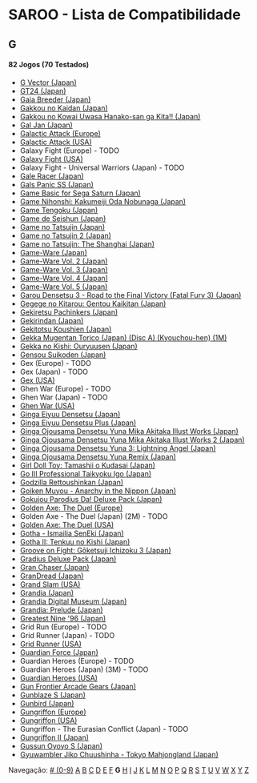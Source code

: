 # SAROO - Lista de Compatibilidade

## G

#### 82 Jogos (70 Testados)

- [G Vector (Japan)](../../../Regions/Retails/Japan/T-30603G/01/README.md)
- [GT24 (Japan)](../../../Regions/Retails/Japan/T-5714G/01/README.md)
- [Gaia Breeder (Japan)](../../../Regions/Retails/Japan/T-34801G/01/README.md)
- [Gakkou no Kaidan (Japan)](../../../Regions/Retails/Japan/GS-9026/01/README.md)
- [Gakkou no Kowai Uwasa Hanako-san ga Kita!! (Japan)](../../../Regions/Retails/Japan/T-1205G/01/README.md)
- [Gal Jan (Japan)](../../../Regions/Retails/Japan/T-29101G/01/README.md)
- [Galactic Attack (Europe)](../../../Regions/Retails/Europe/T-8116H-50/01/README.md)
- [Galactic Attack (USA)](../../../Regions/Retails/USA/T-8116H/01/README.md)
- Galaxy Fight (Europe) - TODO
- [Galaxy Fight (USA)](../../../Regions/Retails/USA/T-1504H/01/README.md)
- Galaxy Fight - Universal Warriors (Japan) - TODO
- [Gale Racer (Japan)](../../../Regions/Retails/Japan/GS-9003/01/README.md)
- [Gals Panic SS (Japan)](../../../Regions/Retails/Japan/T-29002G/01/README.md)
- [Game Basic for Sega Saturn (Japan)](../../../Regions/Retails/Japan/T-2111G/01/README.md)
- [Game Nihonshi: Kakumeiji Oda Nobunaga (Japan)](../../../Regions/Retails/Japan/T-7633G/01/README.md)
- [Game Tengoku (Japan)](../../../Regions/Retails/Japan/T-5712G/01/README.md)
- [Game de Seishun (Japan)](../../../Regions/Retails/Japan/T-19711G/01/README.md)
- [Game no Tatsujin (Japan)](../../../Regions/Retails/Japan/T-1502G/01/README.md)
- [Game no Tatsujin 2 (Japan)](../../../Regions/Retails/Japan/T-1509G/01/README.md)
- [Game no Tatsujin: The Shanghai (Japan)](../../../Regions/Retails/Japan/T-1506G/01/README.md)
- [Game-Ware (Japan)](../../../Regions/Retails/Japan/T-17002G/01/README.md)
- [Game-Ware Vol. 2 (Japan)](../../../Regions/Retails/Japan/T-17003G/01/README.md)
- [Game-Ware Vol. 3 (Japan)](../../../Regions/Retails/Japan/T-17004G-T/01/README.md)
- [Game-Ware Vol. 4 (Japan)](../../../Regions/Retails/Japan/T-17005G/01/README.md)
- [Game-Ware Vol. 5 (Japan)](../../../Regions/Retails/Japan/T-17006G/01/README.md)
- [Garou Densetsu 3 - Road to the Final Victory (Fatal Fury 3) (Japan)](../../../Regions/Retails/Japan/T-3102G/01/README.md)
- [Gegege no Kitarou: Gentou Kaikitan (Japan)](../../../Regions/Retails/Japan/T-13310G/01/README.md)
- [Gekiretsu Pachinkers (Japan)](../../../Regions/Retails/Japan/T-29601G/01/README.md)
- [Gekirindan (Japan)](../../../Regions/Retails/Japan/T-7008G/01/README.md)
- [Gekitotsu Koushien (Japan)](../../../Regions/Retails/Japan/T-6701G/01/README.md)
- [Gekka Mugentan Torico (Japan) (Disc A) (Kyouchou-hen) (1M)](../../../Regions/Retails/Japan/GS-9056/01/README.md)
- [Gekka no Kishi: Ouryuusen (Japan)](../../../Regions/Retails/Japan/T-20606G/01/README.md)
- [Gensou Suikoden (Japan)](../../../Regions/Retails/Japan/T-9525G/01/README.md)
- Gex (Europe) - TODO
- Gex (Japan) - TODO
- [Gex (USA)](../../../Regions/Retails/USA/T-15904H/01/README.md)
- Ghen War (Europe) - TODO
- Ghen War (Japan) - TODO
- [Ghen War (USA)](../../../Regions/Retails/USA/MK-81001/01/README.md)
- [Ginga Eiyuu Densetsu (Japan)](../../../Regions/Retails/Japan/T-22301G/01/README.md)
- [Ginga Eiyuu Densetsu Plus (Japan)](../../../Regions/Retails/Japan/T-22303G/01/README.md)
- [Ginga Ojousama Densetsu Yuna Mika Akitaka Illust Works (Japan)](../../../Regions/Retails/Japan/T-14308G/01/README.md)
- [Ginga Ojousama Densetsu Yuna Mika Akitaka Illust Works 2 (Japan)](../../../Regions/Retails/Japan/T-14323G/01/README.md)
- [Ginga Ojousama Densetsu Yuna 3: Lightning Angel (Japan)](../../../Regions/Retails/Japan/T-14311G/01/README.md)
- [Ginga Ojousama Densetsu Yuna Remix (Japan)](../../../Regions/Retails/Japan/T-14307G/01/README.md)
- [Girl Doll Toy: Tamashii o Kudasai (Japan)](../../../Regions/Retails/Japan/T-37002G/01/README.md)
- [Go III Professional Taikyoku Igo (Japan)](../../../Regions/Retails/Japan/T-29003G/01/README.md)
- [Godzilla Rettoushinkan (Japan)](../../../Regions/Retails/Japan/GS-9050/01/README.md)
- [Goiken Muyou - Anarchy in the Nippon (Japan)](../../../Regions/Retails/Japan/T-28902G/01/README.md)
- [Gokujou Parodius Da! Deluxe Pack (Japan)](../../../Regions/Retails/Japan/T-9501G/01/README.md)
- [Golden Axe: The Duel (Europe)](../../../Regions/Retails/Europe/MK-81045/01/README.md)
- Golden Axe - The Duel (Japan) (2M) - TODO
- [Golden Axe: The Duel (USA)](../../../Regions/Retails/USA/MK-81045/01/README.md)
- [Gotha - Ismailia SenEki (Japan)](../../../Regions/Retails/Japan/GS-9009/01/README.md)
- [Gotha II: Tenkuu no Kishi (Japan)](../../../Regions/Retails/Japan/T-7608G/01/README.md)
- [Groove on Fight: Gōketsuji Ichizoku 3 (Japan)](../../../Regions/Retails/Japan/T-14411G/01/README.md)
- [Gradius Deluxe Pack (Japan)](../../../Regions/Retails/Japan/T-9509G/01/README.md)
- [Gran Chaser (Japan)](../../../Regions/Retails/Japan/GS-9022/01/README.md)
- [GranDread (Japan)](../../../Regions/Retails/Japan/T-20603G/01/README.md)
- [Grand Slam (USA)](../../../Regions/Retails/USA/T-07004H/01/README.md)
- [Grandia (Japan)](../../../Regions/Retails/Japan/T-4507G/01/README.md)
- [Grandia Digital Museum (Japan)](../../../Regions/Retails/Japan/T-4512G/01/README.md)
- [Grandia: Prelude (Japan)](../../../Regions/Retails/Japan/6106600/01/README.md)
- [Greatest Nine '96 (Japan)](../../../Regions/Retails/Japan/GS-9086/01/README.md)
- Grid Run (Europe) - TODO
- Grid Runner (Japan) - TODO
- [Grid Runner (USA)](../../../Regions/Retails/USA/T-7025H/01/README.md)
- [Guardian Force (Japan)](../../../Regions/Retails/Japan/T-9905G/01/README.md)
- Guardian Heroes (Europe) - TODO
- Guardian Heroes (Japan) (3M) - TODO
- [Guardian Heroes (USA)](../../../Regions/Retails/USA/MK-81035/01/README.md)
- [Gun Frontier Arcade Gears (Japan)](../../../Regions/Retails/Japan/T-26109G/01/README.md)
- [Gunblaze S (Japan)](../../../Regions/Retails/Japan/T-19710G/01/README.md)
- [Gunbird (Japan)](../../../Regions/Retails/Japan/T-14402G/01/README.md)
- [Gungriffon (Europe)](../../../Regions/Retails/Europe/MK-81046/01/README.md)
- [Gungriffon (USA)](../../../Regions/Retails/USA/MK-81046/01/README.md)
- Gungriffon - The Eurasian Conflict (Japan) - TODO
- [Gungriffon II (Japan)](../../../Regions/Retails/Japan/T-4511G/01/README.md)
- [Gussun Oyoyo S (Japan)](../../../Regions/Retails/Japan/T-26101G/01/README.md)
- [Gyuwambler Jiko Chuushinha - Tokyo Mahjongland (Japan)](../../../Regions/Retails/Japan/T-4504G/01/README.md)

Navegação:
[# (0-9)](./09.md) [A](./A.md) [B](./B.md) [C](./C.md) [D](./D.md) [E](./E.md) [F](./F.md) **G** [H](./H.md) [I](./I.md) [J](./J.md) [K](./K.md) [L](./L.md) [M](./M.md) [N](./N.md) [O](./O.md) [P](./P.md) [Q](./Q.md) [R](./R.md) [S](./S.md) [T](./T.md) [U](./U.md) [V](./V.md) [W](./W.md) [X](./X.md) [Y](./Y.md) [Z](./Z.md)
